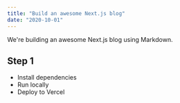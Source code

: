 ```yaml
---
title: "Build an awesome Next.js blog"
date: "2020-10-01"
---
```


We're building an awesome Next.js blog using Markdown.

## Step 1
- Install dependencies
- Run locally
- Deploy to Vercel